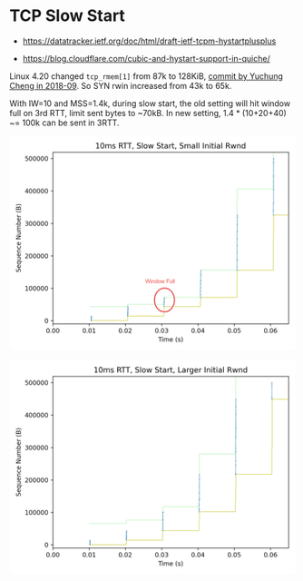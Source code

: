 # TCP Slow Start

* https://datatracker.ietf.org/doc/html/draft-ietf-tcpm-hystartplusplus

* https://blog.cloudflare.com/cubic-and-hystart-support-in-quiche/

Linux 4.20 changed `tcp_rmem[1]` from 87k to 128KiB, [commit by Yuchung Cheng in 2018-09](https://git.kernel.org/pub/scm/linux/kernel/git/stable/linux.git/commit/?id=a337531b942bd8a03e7052444d7e36972aac2d92).
So SYN rwin increased from 43k to 65k.

With IW=10 and MSS=1.4k, during slow start,
the old setting will hit window full on 3rd RTT,
limit sent bytes to ~70kB.
In new setting, 1.4 * (10+20+40) ~= 100k can be sent in 3RTT.

![](img/slow-start-10ms.png)

![](img/slow-start-10ms-large-rwnd.png)
